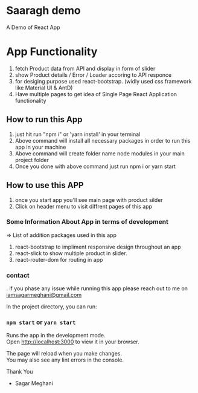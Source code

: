 # Saaragh demo

A Demo of React App


# App Functionality
1. fetch Product data from API and display in form of slider
2. show Product details / Error / Loader accoring to API responce
3. for desiging purpose used react-bootstrap. (widly used css framework like Material UI & AntD)
4. Have multiple pages to get idea of Single Page React Application functionality   

## How to run this App

1. just hit run "npm i" or 'yarn install' in your terminal
2. Above command will install all necessary packages in order to run this app in your machine
3. Above command will create folder name node modules in your main project folder
4. Once you done with above command just run npm i or yarn start

## How to use this APP
1. once you start app you'll see main page with product silder
2. Click on header menu to visit diffrent pages of this app

### Some Information About App in terms of development
=> List of addition packages used in this app  
1. react-bootstrap to impliment responsive design throughout an app
2. react-slick to show multiple product in slider.
3. react-router-dom for routing in app

### contact
. if you phase any issue while running this app please reach out to me on iamsagarmeghani@gmail.com

In the project directory, you can run:

### `npm start` or `yarn start`

Runs the app in the development mode.\
Open [http://localhost:3000](http://localhost:3000) to view it in your browser.

The page will reload when you make changes.\
You may also see any lint errors in the console.

Thank You
- Sagar Meghani